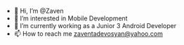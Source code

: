 - 👋 Hi, I’m @Zaven
- 👀 I’m interested in Mobile Development
- 🌱 I’m currently working as a Junior 3 Android Developer
- 📫 How to reach me zaventadevosyan@yahoo.com

<!---
Zaven17/Zaven17 is a ✨ special ✨ repository because its `README.md` (this file) appears on your GitHub profile.
You can click the Preview link to take a look at your changes.
--->
